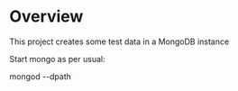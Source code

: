 # Overview

This project creates some test data in a MongoDB instance

Start mongo as per usual:

 mongod --dpath <path to your data directoy>